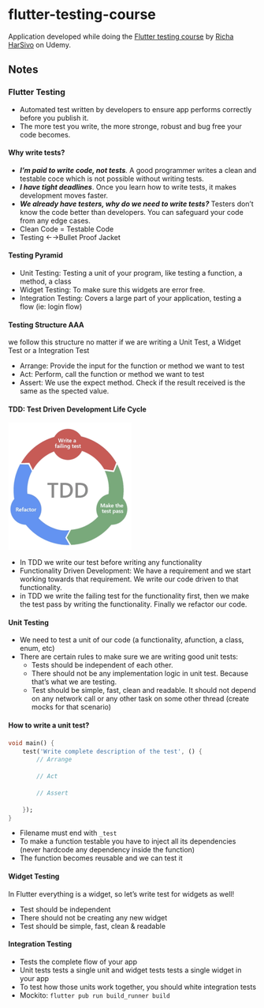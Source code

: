 # flutter-testing-course

Application developed while doing the [Flutter testing course](https://www.udemy.com/course/flutter-testing-unit-widget-integration-testing) by [Richa HarSivo](https://harsivo.com/) on Udemy.

## Notes

### Flutter Testing

- Automated test written by developers to ensure app performs correctly before you publish it.
- The more test you write, the more stronge, robust and bug free your code becomes.

#### Why write tests?

- ***I’m paid to write code, not tests**.* A good programmer writes a clean and testable coce which is not possible without writing tests.
- ***I have tight deadlines***. Once you learn how to write tests, it makes development moves faster.
- ***We already have testers, why do we need to write tests?*** Testers don’t know the code better than developers. You can safeguard your code from any edge cases.
- Clean Code = Testable Code
- Testing ←→Bullet Proof Jacket

#### Testing Pyramid

- Unit Testing: Testing a unit of your program, like testing a function, a method, a class
- Widget Testing: To make sure this widgets are error free.
- Integration Testing: Covers a large part of your application, testing a flow (ie: login flow)

#### Testing Structure AAA

we follow this structure no matter if we are writing a Unit Test, a Widget Test or a Integration Test

- Arrange: Provide the input for the function or method we want to test
- Act: Perform, call the function or method we want to test
- Assert: We use the expect method. Check if the result received is the same as the spected value.

#### TDD: Test Driven Development Life Cycle

<img width="250" src="extras/tdd_lifecycle.png">

- In TDD we write our test before writing any functionality
- Functionality Driven Development: We have a requirement and we start working towards that requirement. We write our code driven to that functionality.
- in TDD we write the failing test for the functionality first, then we make the test pass by writing the functionality. Finally we refactor our code.

#### Unit Testing

- We need to test a unit of our code (a functionality, afunction, a class, enum, etc)
- There are certain rules to make sure we are writing good unit tests:
    - Tests should be independent of each other.
    - There should not be any implementation logic in unit test. Because that’s what we are testing.
    - Test should be simple, fast, clean and readable. It should not depend on any network call or any other task on some other thread (create mocks for that scenario)

#### How to write a unit test?

```dart
void main() {
	test('Write complete description of the test', () {
		// Arrange

		// Act

		// Assert

	});
}
```

- Filename must end with `_test`
- To make a function testable you have to inject all its dependencies (never hardcode any dependency inside the function)
- The function becomes reusable and we can test it

#### Widget Testing

In Flutter everything is a widget, so let’s write test for widgets as well!

- Test should be independent
- There should not be creating any new widget
- Test should be simple, fast, clean & readable

#### Integration Testing

- Tests the complete flow of your app
- Unit tests tests a single unit and widget tests tests a single widget in your app
- To test how those units work together, you should white integration tests
- Mockito: `flutter pub run build_runner build`